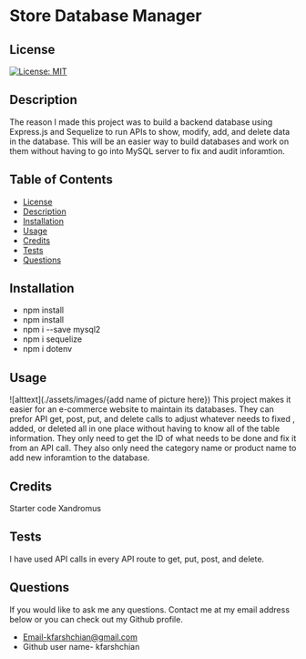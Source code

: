 

  # Store Database Manager

  ## License
  [![License: MIT](https://img.shields.io/badge/License-MIT-yellow.svg)](https://opensource.org/licenses/MIT)

  ## Description
  The reason I made this project was to build a backend database using Express.js and Sequelize to run APIs to show, modify, add, and delete data in the database. This will be an easier way to build databases and work on them without having to go into MySQL server to fix and audit inforamtion. 

  ## Table of Contents
  - [License](#License)
  - [Description](#Description)
  - [Installation](#installation)
  - [Usage](#Usage)
  - [Credits](#credits)
  - [Tests](#Tests)
  - [Questions](#Questions)
  
  ## Installation
  - npm install 
  - npm install 
  - npm i --save mysql2 
  - npm i sequelize 
  - npm i dotenv

  ## Usage
  ![alttext](./assets/images/{add name of picture here})
  This project makes it easier for an e-commerce website to maintain its databases. They can prefor API get, post, put, and delete calls to adjust whatever needs to fixed , added, or deleted all in one place without having to know all of the table information. They only need to get the ID of what needs to be done and fix it from an API call. They also only need the category name or product name to add new inforamtion to the database. 
  
  ## Credits
  Starter code Xandromus

  ## Tests
  I have used API calls in every API route to get, put, post, and delete. 

  ## Questions
  If you would like to ask me any questions. Contact me at my email address below or you can check out my Github profile.
  - Email-kfarshchian@gmail.com
  - Github user name- kfarshchian
  
  
